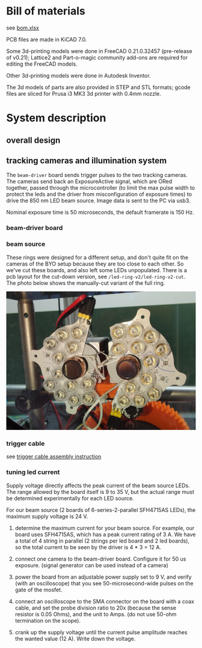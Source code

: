 # Bill of materials

see [bom.xlsx](./bom.xlsx)

PCB files are made in KiCAD 7.0.

Some 3d-printing models were done in FreeCAD 0.21.0.32457 (pre-release of v0.21); Lattice2 and Part-o-magic community add-ons are required for editing the FreeCAD models. 

Other 3d-printing models were done in Autodesk Inventor.

The 3d models of parts are also provided in STEP and STL formats; gcode files are sliced for Prusa i3 MK3 3d printer with 0.4mm nozzle.

# System description

## overall design

## tracking cameras and illumination system

The `beam-driver` board sends trigger pulses to the two tracking cameras. The cameras send back an ExposureActive signal, which are ORed together, passed through the microcontroller (to limit the max pulse width to protect the leds and the driver from misconfiguration of exposure times) to drive the 850 nm LED beam source. Image data is sent to the PC via usb3.

Nominal exposure time is 50 microseconds, the default framerate is 150 Hz.

### beam-driver board

### beam source

These rings were designed for a different setup, and don't quite fit on the cameras of the BYO setup because they are too close to each other. So we've cut these boards, and also left some LEDs unpopulated. There is a pcb layout for the cut-down version, see `/led-ring-v2/led-ring-v2-cut`. The photo below shows the manually-cut variant of the full ring.

![cut beam source on byo system](byo-tracking-cameras-beam-source-cut.jpg)

### trigger cable

see [trigger cable assembly instruction](../trigger-cable/trigger-cable.md)

### tuning led current

Supply voltage directly affects the peak current of the beam source LEDs. The range allowed by the board itself is 9 to 35 V, but the actual range must be determined experimentally for each LED source. 

For our beam source (2 boards of 6-series-2-parallel SFH4715AS LEDs), the maximum supply voltage is 24 V.

1) determine the maximum current for your beam source. For example, our board uses SFH4715AS, which has a peak current rating of 3 A. We have a total of 4 string in parallel (2 strings per led board and 2 led boards), so the total current to be seen by the driver is 4 * 3 = 12 A.

2) connect one camera to the beam-driver board. Configure it for 50 us exposure. (signal generator can be used instead of a camera)

3) power the board from an adjustable power supply set to 9 V, and verify (with an oscilloscope) that you see 50-microsecond-wide pulses on the gate of the mosfet.

4) connect an oscilloscope to the SMA connector on the board with a coax cable, and set the probe division ratio to 20x (because the sense resistor is 0.05 Ohms), and the unit to Amps. (do not use 50-ohm termination on the scope).

5) crank up the supply voltage until the current pulse amplitude reaches the wanted value (12 A). Write down the voltage.
